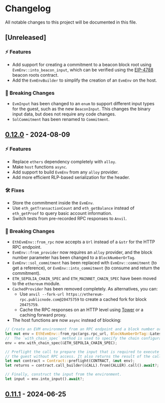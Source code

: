 # Changelog

All notable changes to this project will be documented in this file.

## [Unreleased]

### ⚡️ Features

- Add support for creating a commitment to a beacon block root using `EvmEnv::into_beacon_input`, which can be verified using the [EIP-4788](https://eips.ethereum.org/EIPS/eip-4788) beacon roots contract.
- Add the `EvmEnvBuilder` to simplify the creation of an `EvmEnv` on the host.

### 🚨 Breaking Changes

- `EvmInput` has been changed to an `enum` to support different input types for the guest, such as the new `BeaconInput`. This changes the binary input data, but does not require any code changes.
- `SolCommitment` has been renamed to `Commitment`.

## [0.12.0](https://github.com/risc0/risc0-ethereum/releases/tag/steel-v0.12.0) - 2024-08-09

### ⚡️ Features

- Replace `ethers` dependency completely with `alloy`.
- Make `host` functions `async`.
- Add support to build `EvmEnv` from any `alloy` provider.
- Add more efficient RLP-based serialization for the header.

### 🛠 Fixes

- Store the commitment inside the `EvmEnv`.
- Use `eth_getTransactionCount` and `eth_getBalance` instead of `eth_getProof` to query basic account information.
- Switch tests from pre-recorded RPC responses to `Anvil`.

### 🚨 Breaking Changes

- `EthEvmEnv::from_rpc` now accepts a `Url` instead of a `&str` for the HTTP RPC endpoint.
- `EvmEnv::from_provider` now requires an `alloy` provider, and the block number parameter has been changed to a `BlockNumberOrTag`.
- `EvmEnv::sol_commitment` has been replaced with `EvmEnv::commitment` (to get a reference), or `EvmEnv::into_commitment` (to consume and return the commitment).
- `ETH_SEPOLIA_CHAIN_SPEC` and `ETH_MAINNET_CHAIN_SPEC` have been moved to the `ethereum` module.
- `CachedProvider` has been removed completely. As alternatives, you can:
  - Use `anvil --fork-url https://ethereum-rpc.publicnode.com@20475759` to create a cached fork for block `20475759`. 
  - Cache the RPC responses on an HTTP level using [Tower](https://crates.io/crates/tower) or a caching forward proxy.
- The host functions are now `async` instead of blocking:
```rust
// Create an EVM environment from an RPC endpoint and a block number or tag.
let mut env = EthEvmEnv::from_rpc(args.rpc_url, BlockNumberOrTag::Latest).await?;
//  The `with_chain_spec` method is used to specify the chain configuration.
env = env.with_chain_spec(&ETH_SEPOLIA_CHAIN_SPEC);

// Preflight the call to prepare the input that is required to execute the function in
// the guest without RPC access. It also returns the result of the call.
let mut contract = Contract::preflight(CONTRACT, &mut env);
let returns = contract.call_builder(&CALL).from(CALLER).call().await?;

// Finally, construct the input from the environment.
let input = env.into_input().await?;
```

## [0.11.1](https://github.com/risc0/risc0-ethereum/releases/tag/steel-v0.11.1) - 2024-06-25
